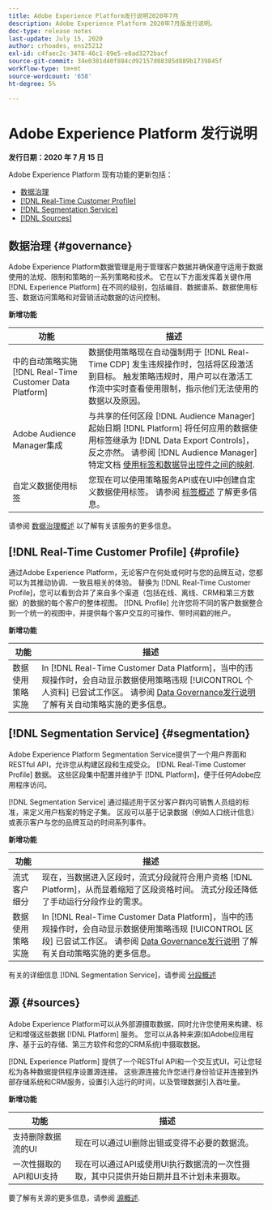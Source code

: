 ```yaml
---
title: Adobe Experience Platform发行说明2020年7月
description: Adobe Experience Platform 2020年7月版发行说明。
doc-type: release notes
last-update: July 15, 2020
author: crhoades, ens25212
exl-id: c4faec2c-3478-46c1-89e5-e8ad3272bacf
source-git-commit: 34e0381d40f884cd92157d08385d889b1739845f
workflow-type: tm+mt
source-wordcount: '658'
ht-degree: 5%

---
```


# Adobe Experience Platform 发行说明

**发行日期：2020 年 7 月 15 日**

Adobe Experience Platform 现有功能的更新包括：

- [数据治理](#governance)
- [[!DNL Real-Time Customer Profile]](#profile)
- [[!DNL Segmentation Service]](#segmentation)
- [[!DNL Sources]](#sources)

## 数据治理 {#governance}

Adobe Experience Platform数据管理是用于管理客户数据并确保遵守适用于数据使用的法规、限制和策略的一系列策略和技术。 它在以下方面发挥着关键作用 [!DNL Experience Platform] 在不同的级别，包括编目、数据谱系、数据使用标签、数据访问策略和对营销活动数据的访问控制。

**新增功能**

| 功能 | 描述 |
| -----------| ---------- |
| 中的自动策略实施 [!DNL Real-Time Customer Data Platform] | 数据使用策略现在自动强制用于 [!DNL Real-Time CDP] 发生违规操作时，包括将区段激活到目标。 触发策略违规时，用户可以在激活工作流中实时查看使用限制，指示他们无法使用的数据以及原因。 |
| Adobe Audience Manager集成 | 与共享的任何区段 [!DNL Audience Manager] 起始日期 [!DNL Platform] 将任何应用的数据使用标签继承为 [!DNL Data Export Controls]，反之亦然。 请参阅 [!DNL Audience Manager] 特定文档 [使用标签和数据导出控件之间的映射](https://experienceleague.adobe.com/docs/audience-manager/user-guide/implementation-integration-guides/integration-experience-platform/aam-aep-audience-sharing.html). |
| 自定义数据使用标签 | 您现在可以使用策略服务API或在UI中创建自定义数据使用标签。 请参阅 [标签概述](../../data-governance/labels/overview.md) 了解更多信息。 |

请参阅 [数据治理概述](../../data-governance/home.md) 以了解有关该服务的更多信息。

## [!DNL Real-Time Customer Profile] {#profile}

通过Adobe Experience Platform，无论客户在何处或何时与您的品牌互动，您都可以为其推动协调、一致且相关的体验。 替换为 [!DNL Real-Time Customer Profile]，您可以看到合并了来自多个渠道（包括在线、离线、CRM和第三方数据）的数据的每个客户的整体视图。 [!DNL Profile] 允许您将不同的客户数据整合到一个统一的视图中，并提供每个客户交互的可操作、带时间戳的帐户。

**新增功能**

| 功能 | 描述 |
| ------- | ----------- |
| 数据使用策略实施 | In [!DNL Real-Time Customer Data Platform]，当中的违规操作时，会自动显示数据使用策略违规 [!UICONTROL 个人资料] 已尝试工作区。 请参阅 [Data Governance发行说明](#governance) 了解有关自动策略实施的更多信息。 |

## [!DNL Segmentation Service] {#segmentation}

Adobe Experience Platform Segmentation Service提供了一个用户界面和RESTful API，允许您从构建区段和生成受众。 [!DNL Real-Time Customer Profile] 数据。 这些区段集中配置并维护于 [!DNL Platform]，便于任何Adobe应用程序访问。

[!DNL Segmentation Service] 通过描述用于区分客户群内可销售人员组的标准，来定义用户档案的特定子集。 区段可以基于记录数据（例如人口统计信息）或表示客户与您的品牌互动的时间系列事件。

**新增功能**

| 功能 | 描述 |
| ------- | ----------- |
| 流式客户细分 | 现在，当数据进入区段时，流式分段就符合用户资格 [!DNL Platform]，从而显着缩短了区段资格时间。 流式分段还降低了手动运行分段作业的需求。 |
| 数据使用策略实施 | In [!DNL Real-Time Customer Data Platform]，当中的违规操作时，会自动显示数据使用策略违规 [!UICONTROL 区段] 已尝试工作区。 请参阅 [Data Governance发行说明](#governance) 了解有关自动策略实施的更多信息。 |

有关的详细信息 [!DNL Segmentation Service]，请参阅 [分段概述](../../segmentation/home.md)

## 源 {#sources}

Adobe Experience Platform可以从外部源摄取数据，同时允许您使用来构建、标记和增强这些数据 [!DNL Platform] 服务。 您可以从各种来源(如Adobe应用程序、基于云的存储、第三方软件和您的CRM系统)中摄取数据。

[!DNL Experience Platform] 提供了一个RESTful API和一个交互式UI，可让您轻松为各种数据提供程序设置源连接。 这些源连接允许您进行身份验证并连接到外部存储系统和CRM服务，设置引入运行的时间，以及管理数据引入吞吐量。

**新增功能**

| 功能 | 描述 |
| ------- | ----------- |
| 支持删除数据流的UI | 现在可以通过UI删除出错或变得不必要的数据流。 |
| 一次性摄取的API和UI支持 | 现在可以通过API或使用UI执行数据流的一次性摄取，其中只提供开始日期并且不计划未来摄取。 |

要了解有关源的更多信息，请参阅 [源概述](../../sources/home.md).

